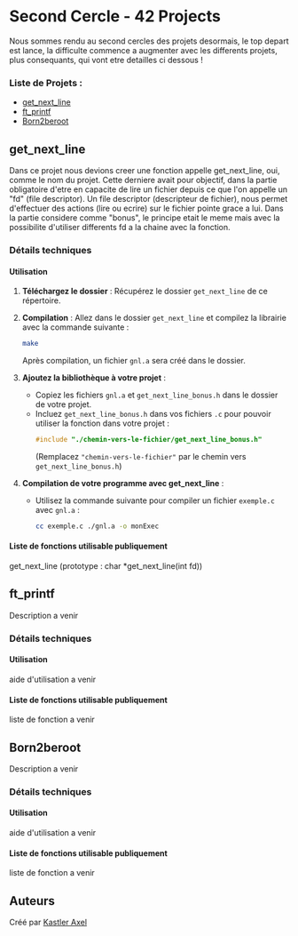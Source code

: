 # Second Cercle - 42 Projects

Nous sommes rendu au second cercles des projets desormais, le top depart est lance, la difficulte commence a augmenter avec les differents projets, plus consequants, qui vont etre detailles ci dessous !

### Liste de Projets :

* [get_next_line](#get_next_line)
* [ft_printf](#ft_printf)
* [Born2beroot](#born2beroot)

## get_next_line

Dans ce projet nous devions creer une fonction appelle get_next_line, oui, comme le nom du projet. Cette derniere avait pour objectif, dans la partie obligatoire d'etre en capacite de lire un fichier depuis ce que l'on appelle un "fd" (file descriptor). Un file descriptor (descripteur de fichier), nous permet d'effectuer des actions (lire ou ecrire) sur le fichier pointe grace a lui. Dans la partie considere comme "bonus", le principe etait le meme mais avec la possibilite d'utiliser differents fd a la chaine avec la fonction.

### Détails techniques

#### Utilisation

1. **Téléchargez le dossier** : Récupérez le dossier `get_next_line` de ce répertoire.
2. **Compilation** : Allez dans le dossier `get_next_line` et compilez la librairie avec la commande suivante :
    ```bash
    make
    ```
   Après compilation, un fichier `gnl.a` sera créé dans le dossier.
3. **Ajoutez la bibliothèque à votre projet** :
   - Copiez les fichiers `gnl.a` et `get_next_line_bonus.h` dans le dossier de votre projet.
   - Incluez `get_next_line_bonus.h` dans vos fichiers `.c` pour pouvoir utiliser la fonction dans votre projet :
      ```c
      #include "./chemin-vers-le-fichier/get_next_line_bonus.h"
      ```
      (Remplacez `"chemin-vers-le-fichier"` par le chemin vers `get_next_line_bonus.h`)

4. **Compilation de votre programme avec get_next_line** :
   - Utilisez la commande suivante pour compiler un fichier `exemple.c` avec `gnl.a` :
      ```bash
      cc exemple.c ./gnl.a -o monExec
      ```

#### Liste de fonctions utilisable publiquement

get_next_line (prototype : char *get_next_line(int fd))

## ft_printf

Description a venir

### Détails techniques

#### Utilisation

aide d'utilisation a venir

#### Liste de fonctions utilisable publiquement

liste de fonction a venir

## Born2beroot

Description a venir

### Détails techniques

#### Utilisation

aide d'utilisation a venir

#### Liste de fonctions utilisable publiquement

liste de fonction a venir

## Auteurs

Créé par [Kastler Axel](https://github.com/ChromaXard)
